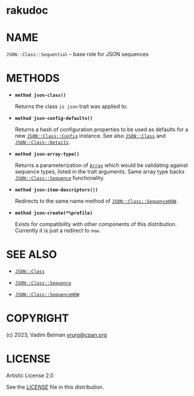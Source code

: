 rakudoc
=======

NAME
====

`JSON::Class::Sequential` – base role for JSON sequences

METHODS
=======

  * **`method json-class()`**

    Returns the class `is json` trait was applied to.

  * **`method json-config-defaults()`**

    Returns a hash of configuration properties to be used as defaults for a new [`JSON::Class::Config`](Config.md) instance. See also [`JSON::Class`](../Class.md) and [`JSON::Class::Details`](Details.md).

  * **`method json-array-type()`**

    Returns a parameterization of [`Array`](https://docs.raku.org/type/Array) which would be validating against sequence types, listed in the trait arguments. Same array type backs [`JSON::Class::Sequence`](Sequence.md) functionality.

  * **`method json-item-descriptors(|)`**

    Redirects to the same name method of [`JSON::Class::SequenceHOW`](SequenceHOW.md).

  * **`method json-create(*%profile)`**

    Exists for compatibility with other components of this distribution. Currently it is just a redirect to `new`.

SEE ALSO
========

  * [`JSON::Class`](../Class.md)

  * [`JSON::Class::Sequence`](Sequence.md)

  * [`JSON::Class::SequenceHOW`](SequenceHOW.md)

COPYRIGHT
=========

(c) 2023, Vadim Belman <vrurg@cpan.org>

LICENSE
=======

Artistic License 2.0

See the [*LICENSE*](../../../../LICENSE) file in this distribution.

